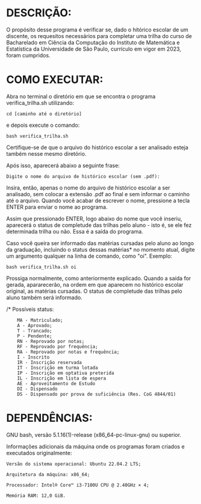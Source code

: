 # DESCRIÇÃO:
O propósito desse programa é verificar se, dado o hitórico escolar de um discente, os requesitos 
necessários para completar uma trilha do curso de Bacharelado em Ciência da Computação do Instituto 
de Matemática e Estatística da Universidade de São Paulo, currículo em vigor em 2023, foram cumpridos.

# COMO EXECUTAR:
Abra no terminal o diretório em que se encontra o programa verifica_trilha.sh utilizando:

 	cd [caminho até o diretório]
e depois execute o comando:

 	bash verifica_trilha.sh

Certifique-se de que o arquivo do histórico escolar a ser analisado esteja também nesse mesmo
diretório.

Após isso, aparecerá abaixo a seguinte frase:

	Digite o nome do arquivo de histórico escolar (sem .pdf):

Insira, então, apenas o nome do arquivo de histórico escolar a ser analisado, sem colocar a extensão
.pdf ao final e sem informar o caminho até o arquivo. Quando você  acabar de escrever o nome, 
pressione a tecla ENTER para enviar o nome ao programa.

Assim que pressionado ENTER, logo abaixo do nome que você inseriu, aparecerá o status de completude
das trilhas pelo aluno - isto é, se ele fez determinada trilha ou não. Essa é a saída do programa.

Caso você queira ser informado das matérias cursadas pelo aluno ao longo da graduação, incluindo
o status dessas matérias* no momento atual, digite um argumento qualquer na linha de comando, como "oi".
Exemplo:

 	bash verifica_trilha.sh oi

Prossiga normalmente, como anteriormente explicado. Quando a saída for gerada, apararecerão, na ordem em
que aparecem no histórico escolar original, as matérias cursadas. O status de completude das trilhas pelo 
aluno também será informado.

/* Possíveis status:

 		MA - Matriculado;
  		A - Aprovado;
  		T - Trancado;
  		P - Pendente;
  		RN - Reprovado por notas;
  		RF - Reprovado por frequência;
  		RA - Reprovado por notas e frequência;
  		I - Inscrito
  		IR - Inscrição reservada
  		IT - Inscrição em turma lotada
  		IP - Inscrição em optativa preterida
  		IL - Inscrição em lista de espera
   		AE - Aproveitamento de Estudo
  		DI - Dispensado
  		DS - Dispensado por prova de suficiência (Res. CoG 4844/01)


# DEPENDÊNCIAS:
GNU bash, versão 5.1.16(1)-release (x86_64-pc-linux-gnu) ou superior.

Informações adicionais da máquina onde os programas foram criados e executados originalmente:

	Versão do sistema operacional: Ubuntu 22.04.2 LTS;
 
	Arquitetura da máquina: x86_64;
 
	Processador: Intel® Core™ i3-7100U CPU @ 2.40GHz × 4;
 
	Memória RAM: 12,0 GiB.
